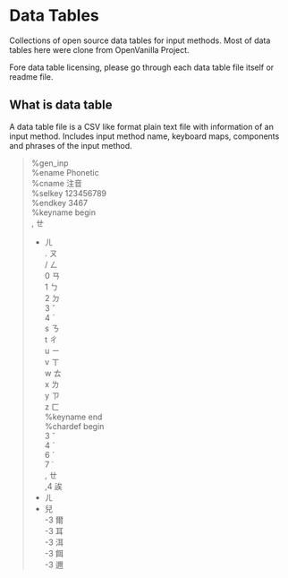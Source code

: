 # Data Tables

Collections of open source data tables for input methods.
Most of data tables here were clone from OpenVanilla Project.

Fore data table licensing, please go through each data table file itself or readme file.


## What is data table

A data table file is a CSV like format plain text file with information of an input method. Includes input method name, keyboard maps, components and phrases of the input method.

> %gen_inp  
> %ename  Phonetic  
> %cname  注音  
> %selkey  123456789  
> %endkey  3467  
> %keyname  begin  
> ,  ㄝ  
> -  ㄦ  
> .  ㄡ  
> /  ㄥ  
> 0  ㄢ  
> 1  ㄅ  
> 2  ㄉ  
> 3  ˇ  
> 4  ˋ  
> s  ㄋ  
> t  ㄔ  
> u  ㄧ  
> v  ㄒ  
> w  ㄊ  
> x  ㄌ  
> y  ㄗ  
> z  ㄈ  
> %keyname  end  
> %chardef  begin  
> 3 ˇ  
> 4 ˋ  
> 6 ˊ  
> 7 ˙  
> , ㄝ  
> ,4 誒  
> - ㄦ  
> - 兒  
> -3 爾  
> -3 耳  
> -3 洱  
> -3 餌  
> -3 邇  
  
